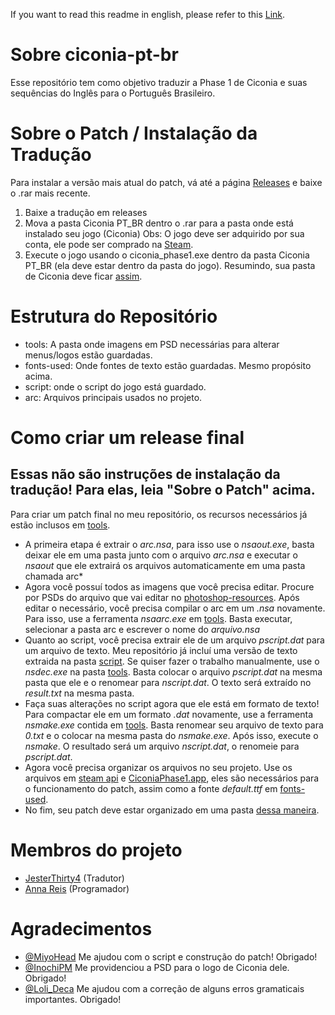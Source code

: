 If you want to read this readme in english, please refer to this [Link](https://github.com/JesterThirty4/ciconia-pt-br/blob/master/READMEEN.md).

# Sobre ciconia-pt-br
Esse repositório tem como objetivo traduzir a Phase 1 de Ciconia e suas sequências do Inglês para o Português Brasileiro.
# Sobre o Patch / Instalação da Tradução
Para instalar a versão mais atual do patch, vá até a página [Releases](https://github.com/JesterThirty4/ciconia-pt-br/releases) e baixe o .rar mais recente.

1) Baixe a tradução em releases
2) Mova a pasta Ciconia PT_BR dentro o .rar para a pasta onde está instalado seu jogo (Ciconia)
Obs: O jogo deve ser adquirido por sua conta, ele pode ser comprado na [Steam](https://store.steampowered.com/app/1162560/Ciconia_When_They_Cry__Phase_1_For_You_the_Replaceable_Ones/).
3) Execute o jogo usando o ciconia_phase1.exe dentro da pasta Ciconia PT_BR (ela deve estar dentro da pasta do jogo).
Resumindo, sua pasta de Ciconia deve ficar [assim](https://imgur.com/Z2wq7RA).

# Estrutura do Repositório

- tools: A pasta onde imagens em PSD necessárias para alterar menus/logos estão guardadas.
- fonts-used: Onde fontes de texto estão guardadas. Mesmo propósito acima.
- script: onde o script do jogo está guardado.
- arc: Arquivos principais usados no projeto.

# Como criar um release final
## Essas não são instruções de instalação da tradução! Para elas, leia "Sobre o Patch" acima.
Para criar um patch final no meu repositório, os recursos necessários já estão inclusos em [tools](https://github.com/JesterThirty4/ciconia-pt-br/tree/master/tools).
- A primeira etapa é extrair o *arc.nsa*, para isso use o *nsaout.exe*, basta deixar ele em uma pasta junto com o arquivo *arc.nsa* e executar o *nsaout* que ele extrairá os arquivos automaticamente em uma pasta chamada arc*
- Agora você possuí todos as imagens que você precisa editar. Procure por PSDs do arquivo que vai editar no [photoshop-resources](https://github.com/JesterThirty4/ciconia-pt-br/tree/master/photoshop%20resources). Após editar o necessário, você precisa compilar o arc em um *.nsa* novamente. Para isso, use a ferramenta *nsaarc.exe* em [tools](https://github.com/JesterThirty4/ciconia-pt-br/tree/master/tools). Basta executar, selecionar a pasta arc e escrever o nome do *arquivo.nsa*
- Quanto ao script, você precisa extrair ele de um arquivo *pscript.dat* para um arquivo de texto. Meu repositório já incluí uma versão de texto extraida na pasta [script](https://github.com/JesterThirty4/ciconia-pt-br/tree/master/script). Se quiser fazer o trabalho manualmente, use o *nsdec.exe* na pasta [tools](https://github.com/JesterThirty4/ciconia-pt-br/tree/master/tools). Basta colocar o arquivo *pscript.dat* na mesma pasta que ele e o renomear para *nscript.dat*. O texto será extraído no *result.txt* na mesma pasta.
- Faça suas alterações no script agora que ele está em formato de texto! Para compactar ele em um formato *.dat* novamente, use a ferramenta *nsmake.exe* contida em [tools](https://github.com/JesterThirty4/ciconia-pt-br/tree/master/tools). Basta renomear seu arquivo de texto para *0.txt* e o colocar na mesma pasta do *nsmake.exe*. Após isso, execute o *nsmake*. O resultado será um arquivo *nscript.dat*, o renomeie para *pscript.dat*.
- Agora você precisa organizar os arquivos no seu projeto. Use os arquivos em [steam api](https://github.com/JesterThirty4/ciconia-pt-br/tree/master/steam%20api) e [CiconiaPhase1.app](https://github.com/JesterThirty4/ciconia-pt-br/tree/master/CiconiaPhase1.app), eles são necessários para o funcionamento do patch, assim como a fonte *default.ttf* em [fonts-used](https://github.com/JesterThirty4/ciconia-pt-br/tree/master/fonts-used).
- No fim, seu patch deve estar organizado em uma pasta [dessa maneira](https://i.imgur.com/eucxqF9.png).

# Membros do projeto
- [JesterThirty4](https://twitter.com/JesterThirty4) (Tradutor)
- [Anna Reis](https://twitter.com/MiyoHead) (Programador)

# Agradecimentos

- [@MiyoHead](https://twitter.com/MiyoHead) Me ajudou com o script e construção do patch! Obrigado!
- [@InochiPM](https://twitter.com/InochiPM) Me providenciou a PSD para o logo de Ciconia dele. Obrigado!
- [@Loli_Deca](https://twitter.com/Loli_Deca) Me ajudou com a correção de alguns erros gramaticais importantes. Obrigado!

